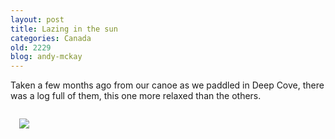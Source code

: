 ```yaml
---
layout: post
title: Lazing in the sun
categories: Canada
old: 2229
blog: andy-mckay
---
```

<p>Taken a few months ago from our canoe as we paddled in Deep Cove, there was a log full of them, this one more relaxed than the others.</p>
<img src="http://www.agmweb.ca/files/IMG_7152.jpg" style="padding: 1em" />
